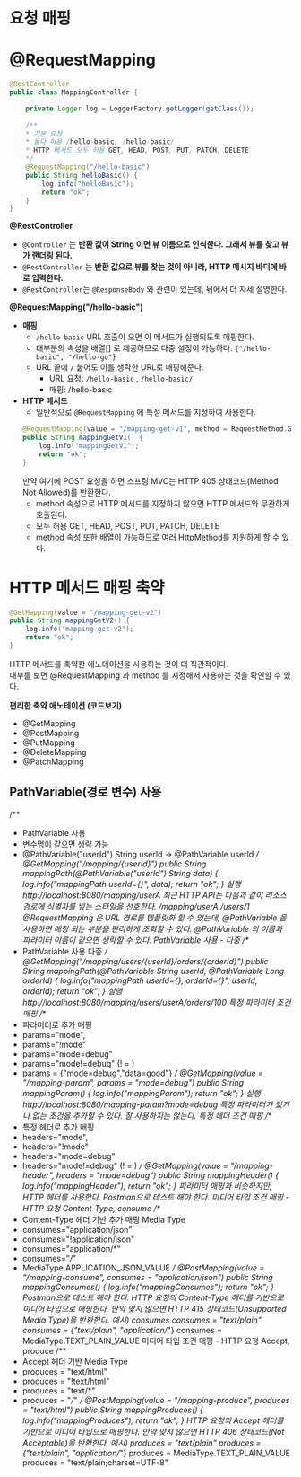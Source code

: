 요청 매핑
==========
# @RequestMapping
```java
@RestController
public class MappingController {

    private Logger log = LoggerFactory.getLogger(getClass());
    
    /**
    * 기본 요청
    * 둘다 허용 /hello-basic, /hello-basic/
    * HTTP 메서드 모두 허용 GET, HEAD, POST, PUT, PATCH, DELETE
    */
    @RequestMapping("/hello-basic")
    public String helloBasic() {
        log.info("helloBasic");
        return "ok";
    }
}
```
    
**@RestController**  
* `@Controller` 는 **반환 값이 String 이면 뷰 이름으로 인식한다. 그래서 뷰를 찾고 뷰가 랜더링 된다.**   
* `@RestController` 는 **반환 값으로 뷰를 찾는 것이 아니라, HTTP 메시지 바디에 바로 입력한다.**    
* `@RestController`는 `@ResponseBody` 와 관련이 있는데, 뒤에서 더 자세 설명한다.
      
**@RequestMapping("/hello-basic")**  
* **매핑**
    * `/hello-basic` URL 호출이 오면 이 메서드가 실행되도록 매핑한다.
    * 대부분의 속성을 배열[] 로 제공하므로 다중 설정이 가능하다. `{"/hello-basic", "/hello-go"}`
    * URL 끝에 `/` 붙어도 이를 생략한 URL로 매핑해준다.  
        * URL 요청: `/hello-basic` , `/hello-basic/`
        * 매핑: /hello-basic  
* **HTTP 메서드**  
    * 일반적으로 `@RequestMapping` 에 특정 메서드를 지정하여 사용한다.  
    ```java
    @RequestMapping(value = "/mapping-get-v1", method = RequestMethod.GET)
    public String mappingGetV1() {
        log.info("mappingGetV1");
        return "ok";
    } 
    ```
    만약 여기에 POST 요청을 하면 스프링 MVC는 HTTP 405 상태코드(Method Not Allowed)를 반환한다.   
    * method 속성으로 HTTP 메서드를 지정하지 않으면 HTTP 메서드와 무관하게 호출된다.
    * 모두 허용 GET, HEAD, POST, PUT, PATCH, DELETE
    * method 속성 또한 배열이 가능하므로 여러 HttpMethod를 지원하게 할 수 있다.    
   
# HTTP 메서드 매핑 축약
  
```java
@GetMapping(value = "/mapping-get-v2")
public String mappingGetV2() {
    log.info("mapping-get-v2");
    return "ok";
}
```

HTTP 메서드를 축약한 애노테이션을 사용하는 것이 더 직관적이다.           
내부를 보면 @RequestMapping 과 method 를 지정해서 사용하는 것을 확인할 수 있다.      

**편리한 축약 애노테이션 (코드보기)**
* @GetMapping
* @PostMapping
* @PutMapping
* @DeleteMapping
* @PatchMapping

## PathVariable(경로 변수) 사용

/**
 * PathVariable 사용
 * 변수명이 같으면 생략 가능
 * @PathVariable("userId") String userId -> @PathVariable userId
 */
@GetMapping("/mapping/{userId}")
public String mappingPath(@PathVariable("userId") String data) {
 log.info("mappingPath userId={}", data);
 return "ok";
}
실행
http://localhost:8080/mapping/userA
최근 HTTP API는 다음과 같이 리소스 경로에 식별자를 넣는 스타일을 선호한다.
/mapping/userA
/users/1
@RequestMapping 은 URL 경로를 템플릿화 할 수 있는데, @PathVariable 을 사용하면 매칭 되는 부분을
편리하게 조회할 수 있다.
@PathVariable 의 이름과 파라미터 이름이 같으면 생략할 수 있다.
PathVariable 사용 - 다중
/**
 * PathVariable 사용 다중
 */
@GetMapping("/mapping/users/{userId}/orders/{orderId}")
public String mappingPath(@PathVariable String userId, @PathVariable Long
orderId) {
 log.info("mappingPath userId={}, orderId={}", userId, orderId);
 return "ok";
}
실행
http://localhost:8080/mapping/users/userA/orders/100
특정 파라미터 조건 매핑
/**
 * 파라미터로 추가 매핑
 * params="mode",
 * params="!mode"
 * params="mode=debug"
 * params="mode!=debug" (! = )
 * params = {"mode=debug","data=good"}
 */
@GetMapping(value = "/mapping-param", params = "mode=debug")
public String mappingParam() {
 log.info("mappingParam");
 return "ok";
}
실행
http://localhost:8080/mapping-param?mode=debug
특정 파라미터가 있거나 없는 조건을 추가할 수 있다. 잘 사용하지는 않는다.
특정 헤더 조건 매핑
/**
 * 특정 헤더로 추가 매핑
 * headers="mode",
 * headers="!mode"
 * headers="mode=debug"
 * headers="mode!=debug" (! = )
 */
@GetMapping(value = "/mapping-header", headers = "mode=debug")
public String mappingHeader() {
 log.info("mappingHeader");
 return "ok";
}
파라미터 매핑과 비슷하지만, HTTP 헤더를 사용한다.
Postman으로 테스트 해야 한다.
미디어 타입 조건 매핑 - HTTP 요청 Content-Type, consume
/**
 * Content-Type 헤더 기반 추가 매핑 Media Type
 * consumes="application/json"
 * consumes="!application/json"
 * consumes="application/*"
 * consumes="*\/*"
 * MediaType.APPLICATION_JSON_VALUE
 */
@PostMapping(value = "/mapping-consume", consumes = "application/json")
public String mappingConsumes() {
 log.info("mappingConsumes");
 return "ok";
}
Postman으로 테스트 해야 한다.
HTTP 요청의 Content-Type 헤더를 기반으로 미디어 타입으로 매핑한다.
만약 맞지 않으면 HTTP 415 상태코드(Unsupported Media Type)을 반환한다.
예시) consumes
consumes = "text/plain"
consumes = {"text/plain", "application/*"}
consumes = MediaType.TEXT_PLAIN_VALUE
미디어 타입 조건 매핑 - HTTP 요청 Accept, produce
/**
 * Accept 헤더 기반 Media Type
 * produces = "text/html"
 * produces = "!text/html"
 * produces = "text/*"
 * produces = "*\/*"
 */
@PostMapping(value = "/mapping-produce", produces = "text/html")
public String mappingProduces() {
 log.info("mappingProduces");
 return "ok";
}
HTTP 요청의 Accept 헤더를 기반으로 미디어 타입으로 매핑한다.
만약 맞지 않으면 HTTP 406 상태코드(Not Acceptable)을 반환한다.
예시)
produces = "text/plain"
produces = {"text/plain", "application/*"}
produces = MediaType.TEXT_PLAIN_VALUE
produces = "text/plain;charset=UTF-8"      
     
  

